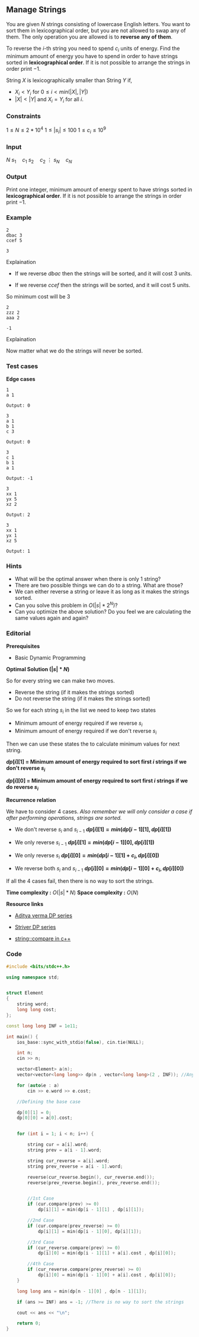 ## Manage Strings

You are given $N$ strings consisting of lowercase English letters. You want to sort them in lexicographical order, but you are not allowed to swap any of them. The only operation you are allowed is to **reverse any of them**.

To reverse the $i$-th string you need to spend $c_i$ units of energy. Find the minimum amount of energy you have to spend in order to have strings sorted in **lexicographical order**. If it is not possible to arrange the strings in order print $-1$.

String $X$ is lexicographically smaller than String $Y$ if,

- $X_i < Y_i$ for $0 \leq i < min(|X| , |Y|)$
- $|X| < |Y|$ and $X_i = Y_i$ for all $i$.

### Constraints

$1 \leq N \leq 2*10^4$
$1 \leq |s_i| \leq 100$
$1 \leq c_i \leq 10^9$

### Input

$N$
$s_1 \quad c_1$
$s_2 \quad c_2$
$\vdots$
$s_N \quad c_N$

### Output

Print one integer, minimum amount of energy spent to have strings sorted in **lexicographical order**. If it is not possible to arrange the strings in order print $-1$.

### Example

```
2
dbac 3
ccef 5
```

```
3
```

Explaination

- If we reverse $dbac$ then the strings will be sorted, and it will cost $3$ units.

- If we reverse $ccef$ then the strings will be sorted, and it will cost $5$ units.

So minimum cost will be $3$

```
2
zzz 2
aaa 2
```

```
-1
```

Explaination

Now matter what we do the strings will never be sorted.

### Test cases

**Edge cases**

```
1
a 1

Output: 0
```

```
3
a 1
b 1
c 3

Output: 0
```

```
3
c 1
b 1
a 1

Output: -1
```

```
3
xx 1
yx 5
xz 2

Output: 2
```

```
3
xx 1
yx 1
xz 5

Output: 1
```

### Hints

- What will be the optimal answer when there is only 1 string?
- There are two possible things we can do to a string. What are those?
- We can either reverse a string or leave it as long as it makes the strings sorted.
- Can you solve this problem in $O(|s|*2^N)$?
- Can you optimize the above solution? Do you feel we are calculating the same values again and again?

### Editorial

**Prerequisites**

- Basic Dynamic Programming

**Optimal Solution $(|s|*N)$**

So for every string we can make two moves.

- Reverse the string (if it makes the strings sorted)
- Do not reverse the string (if it makes the strings sorted)

So we for each string $s_i$ in the list we need to keep two states

- Minimum amount of energy required if we reverse $s_i$
- Minimum amount of energy required if we don't reverse $s_i$

Then we can use these states the to calculate minimum values for next string.

**$dp[i][1]$ = Minimum amount of energy required to sort first $i$ strings if we don't reverse $s_i$**

**$dp[i][0]$ = Minimum amount of energy required to sort first $i$ strings if we do reverse $s_i$**

**Recurrence relation**

We have to consider $4$ cases.
_Also remember we will only consider a case if after performing operations, strings are sorted._

- We don't reverse $s_i$ and $s_{i-1}$
  **$dp[i][1] = min(dp[i-1][1] , dp[i][1])$**

- We only reverse $s_{i-1}$
  **$dp[i][1] = min(dp[i-1][0] , dp[i][1])$**

- We only reverse $s_i$
  **$dp[i][0] = min(dp[i-1][1]+c_i , dp[i][0])$**

- We reverse both $s_i$ and $s_{i-1}$
  **$dp[i][0] = min(dp[i-1][0]+c_i , dp[i][0])$**

If all the $4$ cases fail, then there is no way to sort the strings.

**Time complexity :** $O(|s|*N)$
**Space complexity :** $O(N)$

**Resource links**

- [Aditya verma DP series](https://www.youtube.com/watch?v=nqowUJzG-iM&list=PL_z_8CaSLPWekqhdCPmFohncHwz8TY2Go)

- [Striver DP series](https://www.youtube.com/playlist?list=PLgUwDviBIf0qUlt5H_kiKYaNSqJ81PMMY)

- [string::compare in c++](https://www.geeksforgeeks.org/stdstringcompare-in-c/)

### Code

```cpp
#include <bits/stdc++.h>

using namespace std;


struct Element
{
	string word;
	long long cost;
};

const long long INF = 1e11;

int main() {
	ios_base::sync_with_stdio(false), cin.tie(NULL);

	int n;
	cin >> n;

	vector<Element> a(n);
	vector<vector<long long>> dp(n , vector<long long>(2 , INF)); //Any large value will be good

	for (auto&e : a)
		cin >> e.word >> e.cost;

	//Defining the base case

	dp[0][1] = 0;
	dp[0][0] = a[0].cost;


	for (int i = 1; i < n; i++) {

		string cur = a[i].word;
		string prev = a[i - 1].word;

		string cur_reverse = a[i].word;
		string prev_reverse = a[i - 1].word;

		reverse(cur_reverse.begin(), cur_reverse.end());
		reverse(prev_reverse.begin(), prev_reverse.end());


		//1st Case
		if (cur.compare(prev) >= 0)
			dp[i][1] = min(dp[i - 1][1] , dp[i][1]);

		//2nd Case
		if (cur.compare(prev_reverse) >= 0)
			dp[i][1] = min(dp[i - 1][0], dp[i][1]);

		//3rd Case
		if (cur_reverse.compare(prev) >= 0)
			dp[i][0] = min(dp[i - 1][1] + a[i].cost , dp[i][0]);

		//4th Case
		if (cur_reverse.compare(prev_reverse) >= 0)
			dp[i][0] = min(dp[i - 1][0] + a[i].cost , dp[i][0]);
	}

	long long ans = min(dp[n - 1][0] , dp[n - 1][1]);

	if (ans >= INF) ans = -1; //There is no way to sort the strings

	cout << ans << "\n";

	return 0;
}
```
